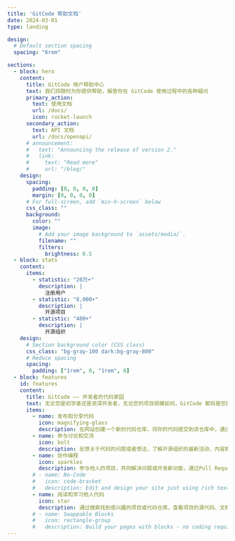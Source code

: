 ```yaml
---
title: 'GitCode 帮助文档'
date: 2024-03-01
type: landing

design:
  # Default section spacing
  spacing: "6rem"

sections:
  - block: hero
    content:
      title: GitCode 用户帮助中心
      text: 我们将随时为你提供帮助，解答你在 GitCode 使用过程中的各种疑问
      primary_action:
        text: 使用文档
        url: /docs/
        icon: rocket-launch
      secondary_action:
        text: API 文档
        url: /docs/openapi/
      # announcement:
      #   text: "Announcing the release of version 2."
      #   link:
      #     text: "Read more"
      #     url: "/blog/"
    design:
      spacing:
        padding: [0, 0, 0, 0]
        margin: [0, 0, 0, 0]
      # For full-screen, add `min-h-screen` below
      css_class: ""
      background:
        color: ""
        image:
          # Add your image background to `assets/media/`.
          filename: ""
          filters:
            brightness: 0.5
  - block: stats
    content:
      items:
        - statistic: "20万+"
          description: |
            注册用户  
        - statistic: "8,000+"
          description: |
            开源项目  
        - statistic: "400+"
          description: |
            开源组织
    design:
      # Section background color (CSS class)
      css_class: "bg-gray-100 dark:bg-gray-800"
      # Reduce spacing
      spacing:
        padding: ["1rem", 0, "1rem", 0]
  - block: features
    id: features
    content:
      title: GitCode —— 开发者的代码家园
      text: 无论您是初学者还是资深开发者，无论您的项目规模如何，GitCode 都将是您的理想之选，为您提供一个高效、便捷、友好的代码家园。
      items:
        - name: 发布和分享代码
          icon: magnifying-glass
          description: 在网站创建一个新的代码仓库，将你的代码提交到该仓库中，通过分享链接让其他人访问你的代码 
        - name: 参与讨论和交流
          icon: bolt
          description: 反馈关于代码的问题或者想法，了解开源组织的最新活动、内容推荐
        - name: 协作编程
          icon: sparkles
          description: 参与他人的项目，共同解决问题或开发新功能，通过Pull Request向项目提交你的修改和建议
        # - name: No-Code
        #   icon: code-bracket
        #   description: Edit and design your site just using rich text (Markdown) and configurable YAML parameters.
        - name: 阅读和学习他人代码
          icon: star
          description: 通过搜索找到感兴趣的项目或代码仓库，查看项目的源代码、文档和贡献者信息
        # - name: Swappable Blocks
        #   icon: rectangle-group
        #   description: Build your pages with blocks - no coding required!
---
```

